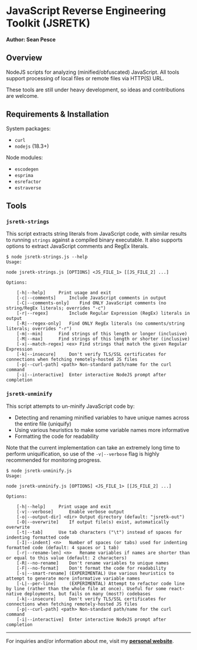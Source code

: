 # JavaScript Reverse Engineering Toolkit (JSRETK)  

**Author: Sean Pesce**  

## Overview  

NodeJS scripts for analyzing (minified/obfuscated) JavaScript. All tools support processing of local files or remote files via HTTP(S) URL.  

These tools are still under heavy development, so ideas and contributions are welcome.  

## Requirements & Installation  

System packages:

* `curl`
* `nodejs` (18.3+)

Node modules:

* `escodegen`
* `esprima`
* `esrefactor`
* `estraverse`

## Tools  

### `jsretk-strings`  

This script extracts string literals from JavaScript code, with similar results to running `strings` against a compiled binary executable. It also supports options to extract JavaScript comments and RegEx literals.  

```
$ node jsretk-strings.js --help
Usage:

node jsretk-strings.js [OPTIONS] <JS_FILE_1> [[JS_FILE_2] ...]

Options:

	[-h|--help]		Print usage and exit
	[-c|--comments]		Include JavaScript comments in output
	[-C|--comments-only]	Find ONLY JavaScript comments (no string/RegEx literals; overrides "-c")
	[-r|--regex]		Include Regular Expression (RegEx) literals in output
	[-R|--regex-only]	Find ONLY RegEx literals (no comments/string literals; overrides "-r")
	[-m|--min]		Find strings of this length or longer (inclusive)
	[-M|--max]		Find strings of this length or shorter (inclusive)
	[-x|--match-regex] <ex>	Find strings that match the given Regular Expression
	[-k|--insecure]		Don't verify TLS/SSL certificates for connections when fetching remotely-hosted JS files
	[-p|--curl-path] <path>	Non-standard path/name for the curl command
	[-i|--interactive]	Enter interactive NodeJS prompt after completion
```

### `jsretk-unminify`  

This script attempts to un-minify JavaScript code by:

 * Detecting and renaming minified variables to have unique names across the entire file (uniquify)
 * Using various heuristics to make some variable names more informative
 * Formatting the code for readability

Note that the current implementation can take an extremely long time to perform uniquification, so use of the `-v|--verbose` flag is highly recommended for monitoring progress.  

```
$ node jsretk-unminify.js 
Usage:

node jsretk-unminify.js [OPTIONS] <JS_FILE_1> [[JS_FILE_2] ...]

Options:

	[-h|--help]		Print usage and exit
	[-v|--verbose]		Enable verbose output
	[-o|--output-dir] <dir>	Output directory (default: "jsretk-out")
	[-O|--overwrite]	If output file(s) exist, automatically overwrite
	[-t|--tab]		Use tab characters ("\t") instead of spaces for indenting formatted code
	[-I|--indent] <n>	Number of spaces (or tabs) used for indenting formatted code (default: 4 spaces or 1 tab)
	[-r|--rename-len] <n>	Rename variables if names are shorter than or equal to this value (default: 2 characters)
	[-R|--no-rename]	Don't rename variables to unique names
	[-F|--no-format]	Don't format the code for readability
	[-s|--smart-rename]	(EXPERIMENTAL) Use various heuristics to attempt to generate more informative variable names
	[-L|--per-line]		(EXPERIMENTAL) Attempt to refactor code line by line (rather than the whole file at once). Useful for some react-native deployments, but fails on many (most?) codebases
	[-k|--insecure]		Don't verify TLS/SSL certificates for connections when fetching remotely-hosted JS files
	[-p|--curl-path] <path>	Non-standard path/name for the curl command
	[-i|--interactive]	Enter interactive NodeJS prompt after completion
```

---------------------------------------------

For inquiries and/or information about me, visit my **[personal website](https://SeanPesce.github.io)**.  
